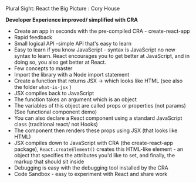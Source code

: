 Plural Sight: React the Big Picture : Cory House

**Developer Experience improved/ simplified with CRA**

- Create an app in seconds with the pre-compiled CRA - create-react-app
- Rapid feedback
- Small logical API -simple API that's easy to learn
- Easy to learn if you know JavaScript - syntax is JavaScript no new syntax to learn. React encourages you to get better at JavaScript, and in doing so, you also get better at React.
- Few concepts to master
- Import the library with a Node import statement
- Create a function that returns JSX -> which looks like HTML (see also the folder `what-is-jsx` )
- JSX compiles back to JavaScript
- The function takes an argument which is an object
- The variables of this object are called props or properties (not params)
  (See functional component demo)
- You can also declare a React component using a standard JavaScript class (traditional react/ not Hooks)
- The component then renders these props using JSX (that looks like HTML)
- JSX compiles down to JavaScript with CRA (the create-react-app package), `React.createElement()` creates this HTML-like element - an object that specifies the attributes you'd like to set, and finally, the markup that should sit inside
- Debugging is easy with the debugging tool installed by the CRA
- Code Sandbox - easy to experiment with React and share work
